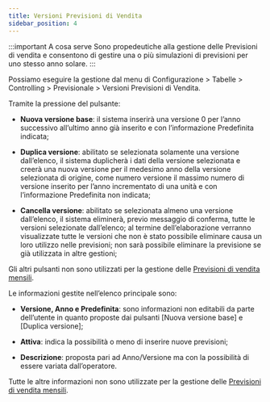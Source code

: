 ```yaml
---
title: Versioni Previsioni di Vendita
sidebar_position: 4
---
```


:::important A cosa serve
Sono propedeutiche alla gestione delle Previsioni di vendita e consentono di gestire una o più simulazioni di previsioni per uno stesso anno solare.
:::

Possiamo eseguire la gestione dal menu di Configurazione > Tabelle > Controlling > Previsionale > Versioni Previsioni di Vendita. 

Tramite la pressione del pulsante:

- **Nuova versione base**: il sistema inserirà una versione 0 per l’anno successivo all’ultimo anno già inserito e con l’informazione Predefinita indicata;

- **Duplica versione**: abilitato se selezionata solamente una versione dall’elenco, il sistema duplicherà i dati della versione selezionata e creerà una nuova versione per il medesimo anno della versione selezionata di origine, come numero versione il massimo numero di versione inserito per l’anno incrementato di una unità e con l’informazione Predefinita non indicata;

- **Cancella versione**: abilitato se selezionata almeno una versione dall’elenco, il sistema eliminerà, previo messaggio di conferma, tutte le versioni selezionate dall’elenco; al termine dell’elaborazione verranno visualizzate tutte le versioni che non è stato possibile eliminare causa un loro utilizzo nelle previsioni; non sarà possibile eliminare la previsione se già utilizzata in altre gestioni;

Gli altri pulsanti non sono utilizzati per la gestione delle [Previsioni di vendita mensili](/docs/controlling/sales-forecast/monthly-sales-forecust).

Le informazioni gestite nell’elenco principale sono:

- **Versione, Anno e Predefinita**: sono informazioni non editabili da parte dell’utente in quanto proposte dai pulsanti [Nuova versione base] e [Duplica versione];

- **Attiva**: indica la possibilità o meno di inserire nuove previsioni;

- **Descrizione**: proposta pari ad Anno/Versione ma con la possibilità di essere variata dall’operatore.

Tutte le altre informazioni non sono utilizzate per la gestione delle [Previsioni di vendita mensili](/docs/controlling/sales-forecast/monthly-sales-forecust).
